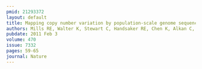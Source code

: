 ```yaml
---
pmid: 21293372
layout: default
title: Mapping copy number variation by population-scale genome sequencing.
authors: Mills RE, Walter K, Stewart C, Handsaker RE, Chen K, Alkan C, Abyzov A, Yoon SC, Ye K, Cheetham RK, Chinwalla A, Conrad DF, Fu Y, Grubert F, Hajirasouliha I, Hormozdiari F, Iakoucheva LM, Iqbal Z, Kang S, Kidd JM, Konkel MK, Korn J, Khurana E, Kural D, Lam HY, Leng J, Li R, Li Y, Lin CY, Luo R, Mu XJ, Nemesh J, Peckham HE, Rausch T, Scally A, Shi X, Stromberg MP, Stutz AM, Urban AE, Walker JA, Wu J, Zhang Y, Zhang ZD, Batzer MA, Ding L, Marth GT, McVean G, Sebat J, Snyder M, Wang J, Ye K, Eichler EE, Gerstein MB, Hurles ME, Lee C, McCarroll SA, Korbel JO, 1000 Genomes Project
pubdate: 2011 Feb 3
volume: 470
issue: 7332
pages: 59-65
journal: Nature
---
```

